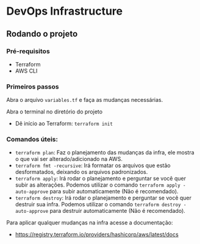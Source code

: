 #  DevOps Infrastructure

##  Rodando o projeto

###  Pré-requisitos

- Terraform
- AWS CLI

###  Primeiros passos

Abra o arquivo `variables.tf` e faça as mudanças necessárias.

Abra o terminal no diretório do projeto

- Dê início ao Terraform: `terraform init`

### Comandos úteis:

- `terraform plan`: Faz o planejamento das mudanças da infra, ele mostra o que vai ser alterado/adicionado na AWS.
- `terraform fmt -recursive`: Irá formatar os arquivos que estão desformatados, deixando os arquivos padronizados.
- `terraform apply`: Irá rodar o planejamento e perguntar se você quer subir as alterações. Podemos utilizar o comando `terraform apply -auto-approve` para subir automaticamente (Não é recomendado).
- `terraform destroy`: Irá rodar o planejamento e perguntar se você quer destruir sua infra. Podemos utilizar o comando `terraform destroy -auto-approve` para destruir automaticamente (Não é recomendado).

Para aplicar qualquer mudanças na infra acesse a documentação:
- https://registry.terraform.io/providers/hashicorp/aws/latest/docs

